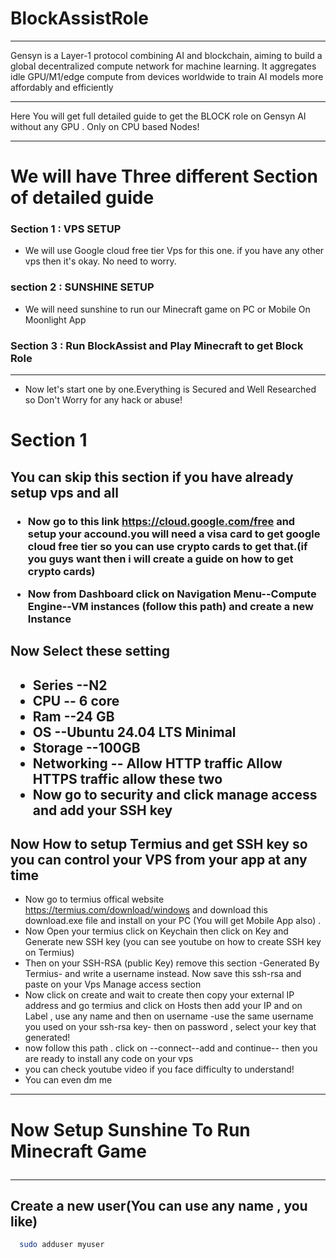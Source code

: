 # BlockAssistRole
<hr>
Gensyn is a Layer-1 protocol combining AI and blockchain, aiming to build a global decentralized compute network for machine learning. It aggregates idle GPU/M1/edge compute from devices worldwide to train AI models more affordably and efficiently
<hr>
Here You will get full detailed guide to get the BLOCK role on Gensyn AI without any GPU . Only on CPU based Nodes!  
<hr>
<h1>
We will have Three different Section of detailed guide 
</h1>

<h3> Section 1 : VPS SETUP </h3>

- We will use Google cloud free tier Vps for this one. if you have any other vps then it's okay. No need to worry.
<h3> section 2 : SUNSHINE SETUP </h3>

- We will need sunshine to run our Minecraft game on PC or Mobile On Moonlight App
<h3>Section 3 : Run BlockAssist and Play Minecraft to get Block Role </h3> 
<hr>

- Now let's start one by one.Everything is Secured and Well Researched so Don't Worry for any hack or abuse!
<h1>Section 1</h1> 
<h2>You can skip this section if you have already setup vps and all</h2>

  <h3>
    
  - Now go to this link https://cloud.google.com/free and setup your accound.you will need a visa card to get google cloud free tier so you can use crypto cards to get that.(if you guys want then i will create a guide on how to get crypto cards) 
    
  - Now from Dashboard click on Navigation Menu--Compute Engine--VM instances (follow this path) and create a new Instance
  <h2>Now Select these setting<h2>

   - Series --N2
   - CPU -- 6 core
   - Ram --24 GB
   - OS --Ubuntu 24.04 LTS Minimal
   - Storage --100GB
   - Networking -- Allow HTTP traffic Allow HTTPS traffic allow these two
   - Now go to security and click manage access and add your SSH key

  <h2>Now How to setup Termius and get SSH key so you can control your VPS from your app at any time</h2>
  
  - Now go  to termius offical website https://termius.com/download/windows and download this download.exe file and install on your PC (You will get Mobile App also) .
  - Now Open your termius click on Keychain then click on Key and Generate new SSH key (you can see youtube on how to create SSH key on Termius)
  - Then on your SSH-RSA (public Key) remove this section -Generated By Termius- and write a username instead. Now save this ssh-rsa and paste on your Vps Manage access section
  - Now click on create and wait to create then copy your external IP address and go termius and click on Hosts then add your IP and on Label , use any name and then on username -use the same username you used on your ssh-rsa key- then on password , select your key that generated!
  - now follow this path . click on --connect--add and continue-- then you are ready to install any code on your vps
  - you can check youtube video if you face difficulty to understand!
  - You can even dm me
   </h3>
   <hr>
   <h1>Now Setup Sunshine To Run Minecraft Game    <hr>
   </h1>
   
   <h3>
     <h2>
       Create a new user(You can use any name , you like)     
       </h2>    

  </h3>


```bash
  sudo adduser myuser 
